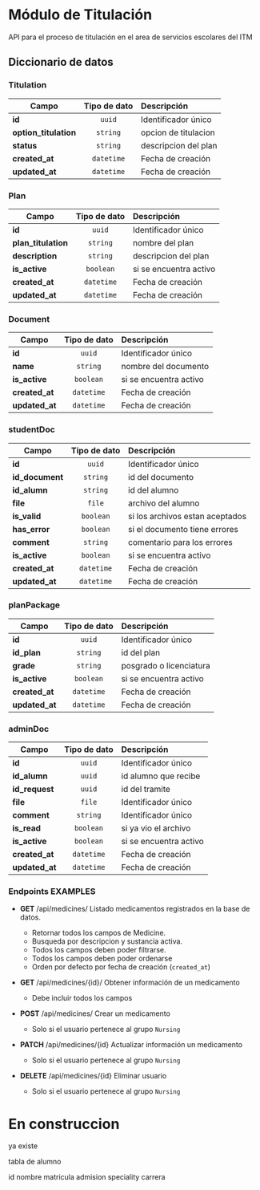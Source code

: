 # Módulo de Titulación

API para el proceso de titulación en el area de servicios escolares del ITM

## Diccionario de datos

### Titulation

| Campo                 | Tipo de dato | Descripción            | 
| --------------------- | :----------: | :--------------------- | 
| **id**                |    `uuid`    | Identificador único    | 
| **option_titulation** |   `string`   | opcion de titulacion   | 
| **status**            |   `string`   | descripcion del plan   | 
| **created_at**        |  `datetime`  | Fecha de creación      | 
| **updated_at**        |  `datetime`  | Fecha de creación      | 

### Plan

| Campo                | Tipo de dato | Descripción            | 
| -------------------- | :----------: | :--------------------- | 
| **id**               |    `uuid`    | Identificador único    | 
| **plan_titulation**  |   `string`   | nombre del plan        | 
| **description**      |   `string`   | descripcion del plan   | 
| **is_active**        |   `boolean`  | si se encuentra activo | 
| **created_at**       |  `datetime`  | Fecha de creación      | 
| **updated_at**       |  `datetime`  | Fecha de creación      | 

### Document

| Campo                | Tipo de dato | Descripción            | 
| -------------------- | :----------: | :--------------------- | 
| **id**               |    `uuid`    | Identificador único    | foreign 
| **name**             |   `string`   | nombre del documento   | 
| **is_active**        |   `boolean`  | si se encuentra activo | 
| **created_at**       |  `datetime`  | Fecha de creación      | 
| **updated_at**       |  `datetime`  | Fecha de creación      | 

### studentDoc

| Campo                | Tipo de dato | Descripción                       | 
| -------------------- | :----------: | :---------------------            | 
| **id**               |    `uuid`    | Identificador único               | 
| **id_document**      |   `string`   | id del documento                  |  foreign |quitar|
| **id_alumn**         |   `string`   | id del alumno                     |  idAlumno foreign
| **file**             |    `file`    | archivo del alumno                | 
| **is_valid**         |   `boolean`  | si los archivos estan aceptados   | 
| **has_error**        |   `boolean`  | si el documento tiene errores     | 
| **comment**          |   `string`   | comentario para los errores       | 
| **is_active**        |   `boolean`  |  si se encuentra activo           | 
| **created_at**       |  `datetime`  | Fecha de creación                 | 
| **updated_at**       |  `datetime`  | Fecha de creación                 | 

### planPackage

| Campo                | Tipo de dato | Descripción                       | 
| -------------------- | :----------: | :---------------------            | 
| **id**               |    `uuid`    | Identificador único               | foreign
| **id_plan**          |   `string`   | id del plan                       | idPlan foreign
| **grade**            |   `string`   | posgrado o licenciatura           | es de posgrado o de licenciatura (solo deja elegir un valor de la lista)
| **is_active**        |   `boolean`  | si se encuentra activo            | 
| **created_at**       |  `datetime`  | Fecha de creación                 | 
| **updated_at**       |  `datetime`  | Fecha de creación                 | 

### adminDoc

| Campo                | Tipo de dato | Descripción            | 
| -------------------- | :----------: | :--------------------- | 
| **id**               |    `uuid`    | Identificador único    | 
| **id_alumn**         |    `uuid`    | id alumno que recibe   | idAlumno foreign
| **id_request**       |    `uuid`    | id del tramite         | idCampo foreign
| **file**             |    `file`    | Identificador único    | 
| **comment**          |   `string`   | Identificador único    | 
| **is_read**          |   `boolean`  | si ya vio el archivo   | 
| **is_active**        |   `boolean`  | si se encuentra activo |
| **created_at**       |  `datetime`  | Fecha de creación      | 
| **updated_at**       |  `datetime`  | Fecha de creación      | 


### Endpoints EXAMPLES

- **GET** /api/medicines/ Listado medicamentos registrados en la base de datos.
  - Retornar todos los campos de Medicine.
  - Busqueda por descripcion y sustancia activa.
  - Todos los campos deben poder filtrarse.
  - Todos los campos deben poder ordenarse
  - Orden por defecto por fecha de creación (`created_at`)

- **GET** /api/medicines/{id}/ Obtener información de un medicamento
  - Debe incluir todos los campos

- **POST** /api/medicines/ Crear un medicamento
  - Solo si el usuario pertenece al grupo `Nursing`
- **PATCH** /api/medicines/{id} Actualizar información un medicamento
  - Solo si el usuario pertenece al grupo `Nursing`
- **DELETE** /api/medicines/{id} Eliminar usuario
  - Solo si el usuario pertenece al grupo `Nursing`
# En construccion

ya existe

tabla de alumno

id
nombre
matricula
admision
speciality
carrera
